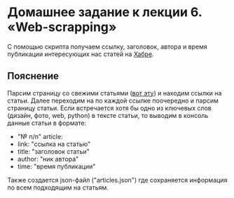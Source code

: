 # Домашнее задание к лекции 6. «Web-scrapping»
С помощью скрипта получаем ссылку, заголовок, автора и время публикации интересующих нас статей на [Хабре](https://habr.com).

## Пояснение
Парсим страницу со свежими статьями ([вот эту](https://habr.com/ru/all/)) и находим ссылки на статьи. Далее переходим на по каждой ссылке поочередно и парсим страницу статьи. Если встречается хотя бы одно из ключевых слов (дизайн, фото, web, python) в тексте статьи, то выводим в консоль данные статьи в формате:
- "№ п/п" article:
- link: "ссылка на статью"
- title: "заголовок статьи"
- author: "ник автора"
- time: "время публикации"

Также создается json-файл ("articles.json") где сохраняется информация по всем подходящим на статьям.